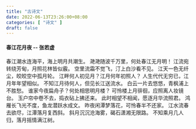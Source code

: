 ```yaml
---
title: "古诗文"
date: 2022-06-13T23:26:00+08:00
categories: [ "诗文" ]
draft: false
---
```


#### 春江花月夜 -- 张若虚
春江潮水连海平，海上明月共潮生。 
滟滟随波千万里，何处春江无月明！ 
江流宛转绕芳甸，月照花林皆似霰。 
空里流霜不觉飞，汀上白沙看不见。 
江天一色无纤尘，皎皎空中孤月轮。 
江畔何人初见月？江月何年初照人？ 
人生代代无穷已，江月年年望相似。 
不知江月待何人，但见长江送流水。 
白云一片去悠悠，青枫浦上不胜愁。 
谁家今夜扁舟子？何处相思明月楼？ 
可怜楼上月徘徊，应照离人妆镜台。 
玉户帘中卷不去，捣衣砧上拂还来。 
此时相望不相闻，愿逐月华流照君。 
鸿雁长飞光不度，鱼龙潜跃水成文。 
昨夜闲潭梦落花，可怜春半不还家。 
江水流春去欲尽，江潭落月复西斜。 
斜月沉沉沧海雾，碣石潇湘无限路。 
不知乘月几人归，落月摇情满江树。 

